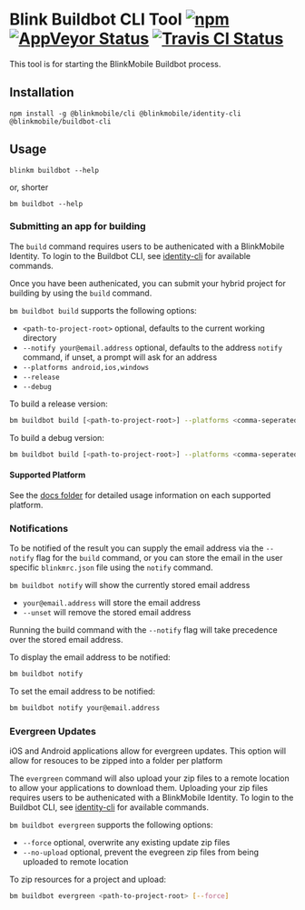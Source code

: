 # Blink Buildbot CLI Tool [![npm](https://img.shields.io/npm/v/@blinkmobile/buildbot-cli.svg?maxAge=2592000)](https://www.npmjs.com/package/@blinkmobile/buildbot-cli) [![AppVeyor Status](https://ci.appveyor.com/api/projects/status/github/blinkmobile/Buildbot-cli?branch=master&svg=true)](https://ci.appveyor.com/project/blinkmobile/buildbot-cli) [![Travis CI Status](https://travis-ci.org/blinkmobile/buildbot-cli.svg?branch=master)](https://travis-ci.org/blinkmobile/buildbot-cli)

This tool is for starting the BlinkMobile Buildbot process.

## Installation

```
npm install -g @blinkmobile/cli @blinkmobile/identity-cli @blinkmobile/buildbot-cli
```

## Usage

`blinkm buildbot --help`

or, shorter

`bm buildbot --help`

### Submitting an app for building

The `build` command requires users to be authenicated with a BlinkMobile Identity.
To login to the Buildbot CLI, see [identity-cli](https://github.com/blinkmobile/identity-cli)
for available commands.

Once you have been authenicated, you can submit your hybrid project for building
by using the `build` command.

`bm buildbot build` supports the following options:
- `<path-to-project-root>` optional, defaults to the current working directory
- `--notify your@email.address` optional, defaults to the address `notify` command, if unset, a prompt will ask for an address
- `--platforms android,ios,windows`
- `--release`
- `--debug`

To build a release version:
```sh
bm buildbot build [<path-to-project-root>] --platforms <comma-seperated-list-of-platforms> [--buildMode release] --notify <your email>
```

To build a debug version:
```sh
bm buildbot build [<path-to-project-root>] --platforms <comma-seperated-list-of-platforms> --buildMode debug --notify <your email>`
```

#### Supported Platform

See the [docs folder](https://github.com/blinkmobile/buildbot-cli/tree/master/docs) for detailed usage information on each supported platform.

### Notifications

To be notified of the result you can supply the email address via the `--notify` flag for the `build` command, or you can store the email in the user specific `blinkmrc.json` file using the `notify` command.

`bm buildbot notify` will show the currently stored email address
- `your@email.address` will store the email address
- `--unset` will remove the stored email address

Running the build command with the `--notify` flag will take precedence over the stored email address.

To display the email address to be notified:
```sh
bm buildbot notify
```

To set the email address to be notified:
```sh
bm buildbot notify your@email.address
```

### Evergreen Updates

iOS and Android applications allow for evergreen updates. This option will allow for resouces to be zipped into a folder per platform 

The `evergreen` command will also upload your zip files to a remote location to allow your applications to download them.
Uploading your zip files requires users to be authenicated with a BlinkMobile Identity.
To login to the Buildbot CLI, see [identity-cli](https://github.com/blinkmobile/identity-cli)
for available commands.

`bm buildbot evergreen` supports the following options:
- `--force` optional, overwrite any existing update zip files
- `--no-upload` optional, prevent the evegreen zip files from being uploaded to remote location

To zip resources for a project and upload:  
```sh
bm buildbot evergreen <path-to-project-root> [--force]
```
